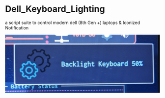 # Dell_Keyboard_Lighting
a script suite to control modern dell (8th Gen +) laptops &amp; Iconized Notification

![preview](kb_light_noti1.jpg)

